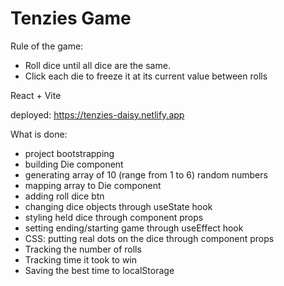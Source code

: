 # Tenzies Game

Rule of the game:

- Roll dice until all dice are the same.
- Click each die to freeze it at its current value between rolls

React + Vite

deployed: https://tenzies-daisy.netlify.app

What is done:

- project bootstrapping
- building Die component
- generating array of 10 (range from 1 to 6) random numbers
- mapping array to Die component
- adding roll dice btn
- changing dice objects through useState hook
- styling held dice through component props
- setting ending/starting game through useEffect hook
- CSS: putting real dots on the dice through component props
- Tracking the number of rolls
- Tracking time it took to win
- Saving the best time to localStorage

